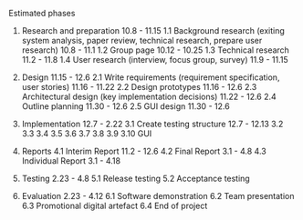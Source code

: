 Estimated phases

1. Research and preparation 10.8 - 11.15
    1.1 Background research (exiting system analysis, paper review, technical research, prepare user research) 10.8 - 11.1
    1.2 Group page 10.12 - 10.25
    1.3 Technical research 11.2 - 11.8
    1.4 User research (interview, focus group, survey) 11.9 - 11.15

2. Design 11.15 - 12.6
    2.1 Write requirements (requirement specification, user stories) 11.16 - 11.22
    2.2 Design prototypes 11.16 - 12.6
    2.3 Architectural design (key implementation decisions) 11.22 - 12.6
    2.4 Outline planning 11.30 - 12.6
    2.5 GUI design 11.30 - 12.6

3. Implementation 12.7 - 2.22
    3.1 Create testing structure  12.7 - 12.13
    3.2 
    3.3 
    3.4 
    3.5 
    3.6 
    3.7 
    3.8 
    3.9 
    3.10 GUI

4. Reports 
    4.1 Interim Report 11.2 - 12.6
    4.2 Final Report 3.1 - 4.8
    4.3 Individual Report 3.1 - 4.18

5. Testing 2.23 - 4.8
    5.1 Release testing 
    5.2 Acceptance testing

6. Evaluation 2.23 - 4.12
    6.1 Software demonstration 
    6.2 Team presentation
    6.3 Promotional digital artefact 
    6.4 End of project